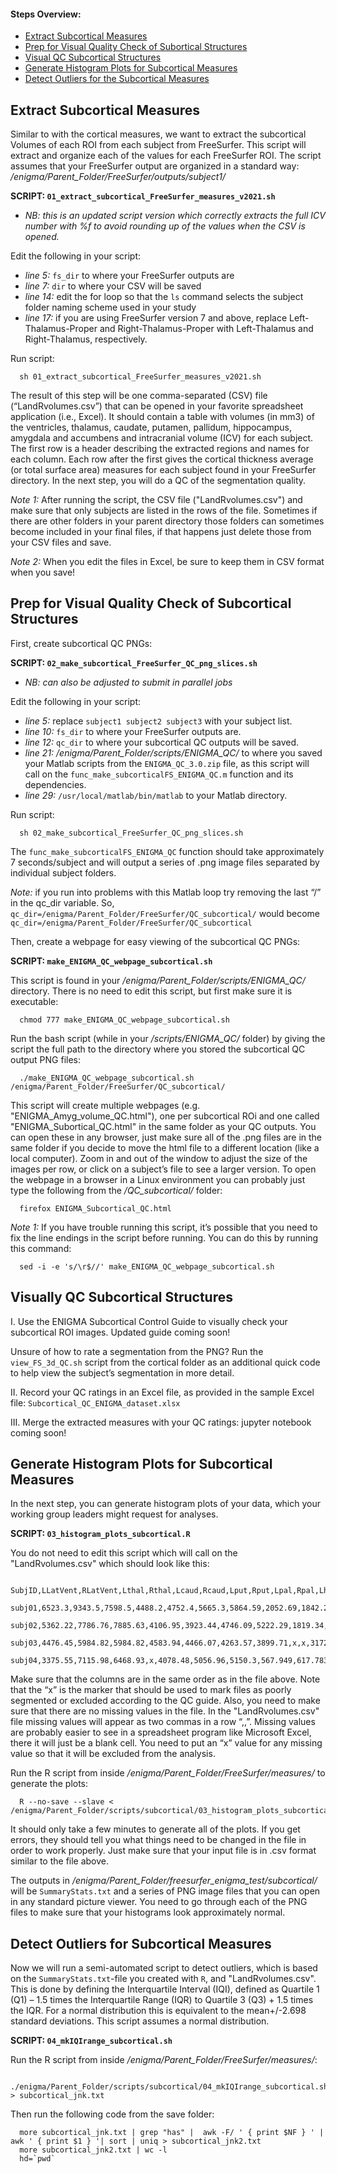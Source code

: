 #### Steps Overview:
* [Extract Subcortical Measures](#extract-subcortical-measures)
* [Prep for Visual Quality Check of Subortical Structures](#prep-for-visual-quality-check-of-subcortical-structures)
* [Visual QC Subcortical Structures](#visual-qc-subcortical-structures)
* [Generate Histogram Plots for Subcortical Measures](#generate-histogram-plots-for-subcortical-measures)
* [Detect Outliers for the Subcortical Measures](#detect-outliers-for-subcortical-measures)

## Extract Subcortical Measures

Similar to with the cortical measures, we want to extract the subcortical Volumes of each ROI from each subject from FreeSurfer. This script will extract and organize each of the values for each FreeSurfer ROI. The script assumes that your FreeSurfer output are organized in a standard way: _/enigma/Parent_Folder/FreeSurfer/outputs/subject1/_

**SCRIPT: `01_extract_subcortical_FreeSurfer_measures_v2021.sh`**
* _NB: this is an updated script version which correctly extracts the full ICV number with %f to avoid rounding up of the values when the CSV is opened._ 

Edit the following in your script: 
*	_line 5:_ `fs_dir` to where your FreeSurfer outputs are
*	_line 7:_ `dir` to where your CSV will be saved
*	_line 14:_ edit the for loop so that the `ls` command selects the subject folder naming scheme used in your study
*	_line 17:_ if you are using FreeSurfer version 7 and above, replace Left-Thalamus-Proper and Right-Thalamus-Proper with Left-Thalamus and Right-Thalamus, respectively.
 
Run script: 

      sh 01_extract_subcortical_FreeSurfer_measures_v2021.sh

The result of this step will be one comma-separated (CSV) file (“LandRvolumes.csv”) that can be opened in your favorite spreadsheet application (i.e., Excel). It should contain a table with volumes (in mm3) of the ventricles, thalamus, caudate, putamen, pallidum, hippocampus, amygdala and accumbens and intracranial volume (ICV) for each subject. The first row is a header describing the extracted regions and names for each column. Each row after the first gives the cortical thickness average (or total surface area) measures for each subject found in your FreeSurfer directory. In the next step, you will do a QC of the segmentation quality.

_Note 1:_ After running the script, the CSV file ("LandRvolumes.csv") and make sure that only subjects are listed in the rows of the file. Sometimes if there are other folders in your parent directory those folders can sometimes become included in your final files, if that happens just delete those from your CSV files and save. 

_Note 2:_ When you edit the files in Excel, be sure to keep them in CSV format when you save!

## Prep for Visual Quality Check of Subcortical Structures

First, create subcortical QC PNGs:

**SCRIPT: `02_make_subcortical_FreeSurfer_QC_png_slices.sh`**
* _NB: can also be adjusted to submit in parallel jobs_

Edit the following in your script: 
*	_line 5:_ replace `subject1 subject2 subject3` with your subject list.
*	_line 10:_ `fs_dir` to where your FreeSurfer outputs are.
*	_line 12:_ `qc_dir` to where your subcortical QC outputs will be saved.
*	_line 21:_ _/enigma/Parent_Folder/scripts/ENIGMA_QC/_ to where you saved your Matlab scripts from the `ENIGMA_QC_3.0.zip` file, as this script will call on the `func_make_subcorticalFS_ENIGMA_QC.m` function and its dependencies. 
*	_line 29:_ `/usr/local/matlab/bin/matlab` to your Matlab directory.

Run script: 

      sh 02_make_subcortical_FreeSurfer_QC_png_slices.sh
 
The `func_make_subcorticalFS_ENIGMA_QC` function should take approximately 7 seconds/subject and will output a series of .png image files separated by individual subject folders.

_Note:_ if you run into problems with this Matlab loop try removing the last “/” in the qc_dir variable. So, `qc_dir=/enigma/Parent_Folder/FreeSurfer/QC_subcortical/` would become `qc_dir=/enigma/Parent_Folder/FreeSurfer/QC_subcortical`

Then, create a webpage for easy viewing of the subcortical QC PNGs:

**SCRIPT: `make_ENIGMA_QC_webpage_subcortical.sh`**

This script is found in your _/enigma/Parent_Folder/scripts/ENIGMA_QC/_ directory. There is no need to edit this script, but first make sure it is executable:

      chmod 777 make_ENIGMA_QC_webpage_subcortical.sh

Run the bash script (while in your _/scripts/ENIGMA_QC/_ folder) by giving the script the full path to the directory where you stored the subcortical QC output PNG files: 

      ./make_ENIGMA_QC_webpage_subcortical.sh /enigma/Parent_Folder/FreeSurfer/QC_subcortical/

This script will create multiple webpages (e.g. "ENIGMA_Amyg_volume_QC.html"), one per subcortical ROi and one called "ENIGMA_Subortical_QC.html" in the same folder as your QC outputs. You can open these in any browser, just make sure all of the .png files are in the same folder if you decide to move the html file to a different location (like a local computer). Zoom in and out of the window to adjust the size of the images per row, or click on a subject’s file to see a larger version. To open the webpage in a browser in a Linux environment you can probably just type the following from the _/QC_subcortical/_ folder:

      firefox ENIGMA_Subcortical_QC.html
      
_Note 1:_ If you have trouble running this script, it’s possible that you need to fix the line endings in the script before running. You can do this by running this command: 

      sed -i -e 's/\r$//' make_ENIGMA_QC_webpage_subcortical.sh

## Visually QC Subcortical Structures

I.	Use the ENIGMA Subcortical Control Guide to visually check your subcortical ROI images. Updated guide coming soon!

Unsure of how to rate a segmentation from the PNG? Run the `view_FS_3d_QC.sh` script from the cortical folder as an additional quick code to help view the subject’s segmentation in more detail.

II.	Record your QC ratings in an Excel file, as provided in the sample Excel file: `Subcortical_QC_ENIGMA_dataset.xlsx`

III.	Merge the extracted measures with your QC ratings: jupyter notebook coming soon!
<!--- edit_spreadsheet_subcortical.ipynb. This Jupyter Notebook will automatically replace the FreeSurfer measures with NA's if they have been failed by a QC user. You will need to edit the input and output CSV paths in the script. The input is a CSV containing FreeSurfer generated values and your QC sheet. Specifically, the user needs to append the following three CSV's into one, with the subject ID's listed in Column A: (1) Subcortical_QC_ENIGMA_dataset.xlsx, (2) LandRvolumes.csv. The QC notation must follow the rule outlined in the ENIGMA Subcortical QC guide (coming soon) where the QC user will note 1 under each ROI that needs to be failed. If a subject has failed completely, make sure the ICV is also NA’ed. Here is an example file: Subcortical_QC_ENIGMA_dataset_and measures_merged.csv --->

## Generate Histogram Plots for Subcortical Measures

In the next step, you can generate histogram plots of your data, which your working group leaders might request for analyses. 

**SCRIPT: `03_histogram_plots_subcortical.R`**

You do not need to edit this script which will call on the "LandRvolumes.csv" which should look like this:

      SubjID,LLatVent,RLatVent,Lthal,Rthal,Lcaud,Rcaud,Lput,Rput,Lpal,Rpal,Lhippo,Rhippo,Lamyg,Ramyg,Laccumb,Raccumb,ICV
      subj01,6523.3,9343.5,7598.5,4488.2,4752.4,5665.3,5864.59,2052.69,1842.28,3398.2,4052.37,787.061,702.422,591.68,576.65,0.908024
      subj02,5362.22,7786.76,7885.63,4106.95,3923.44,4746.09,5222.29,1819.34,1961.72,3454.37,3675.85,933.398,880.4,x,x,0.737983
      subj03,4476.45,5984.82,5984.82,4583.94,4466.07,4263.57,3899.71,x,x,3172.76,3083.38,599.59,435.85,146.338,253.916,0.677593
      subj04,3375.55,7115.98,6468.93,x,4078.48,5056.96,5150.3,567.949,617.783,3628.39,3214.69,1091.6,1033.86,435.85,208.037,0.637183

Make sure that the columns are in the same order as in the file above. Note that the “x” is the marker that should be used to mark files as poorly segmented or excluded according to the QC guide. Also, you need to make sure that there are no missing values in the file. In the "LandRvolumes.csv" file missing values will appear as two commas in a row “,,”. Missing values are probably easier to see in a spreadsheet program like Microsoft Excel, there it will just be a blank cell. You need to put an “x” value for any missing value so that it will be excluded from the analysis. 

Run the R script from inside _/enigma/Parent_Folder/FreeSurfer/measures/_ to generate the plots:

      R --no-save --slave < /enigma/Parent_Folder/scripts/subcortical/03_histogram_plots_subcortical.R

It should only take a few minutes to generate all of the plots. If you get errors, they should tell you what things need to be changed in the file in order to work properly. Just make sure that your input file is in .csv format similar to the file above.

The outputs in _/enigma/Parent_Folder/freesurfer_enigma_test/subcortical/_ will be `SummaryStats.txt` and a series of PNG image files that you can open in any standard picture viewer. You need to go through each of the PNG files to make sure that your histograms look approximately normal. 

## Detect Outliers for Subcortical Measures

Now we will run a semi-automated script to detect outliers, which is based on the `SummaryStats.txt`-file you created with `R`, and "LandRvolumes.csv". This is done by defining the Interquartile Interval (IQI), defined as Quartile 1 (Q1) – 1.5 times the Interquartile Range (IQR) to Quartile 3 (Q3) + 1.5 times the IQR. For a normal distribution this is equivalent to the mean+/-2.698 standard deviations. This script assumes a normal distribution.

**SCRIPT: `04_mkIQIrange_subcortical.sh`**

Run the R script from inside _/enigma/Parent_Folder/FreeSurfer/measures/_:

      ./enigma/Parent_Folder/scripts/subcortical/04_mkIQIrange_subcortical.sh > subcortical_jnk.txt

Then run the following code from the save folder:

      more subcortical_jnk.txt | grep "has" |  awk -F/ ' { print $NF } ' | awk ' { print $1 } '| sort | uniq > subcortical_jnk2.txt
      more subcortical_jnk2.txt | wc -l
      hd=`pwd`
